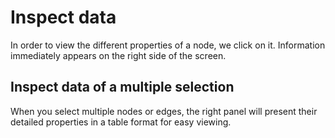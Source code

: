 # Inspect data

In order to view the different properties of a node, we click on it. Information immediately appears on the right side of the screen.

## Inspect data of a multiple selection

When you select multiple nodes or edges, the right panel will present their detailed properties in a table format for easy viewing.
